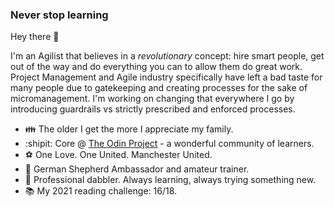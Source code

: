 ### Never stop learning

Hey there 👋

I'm an Agilist that believes in a *revolutionary* concept: hire smart people, get out of the way and do everything you can to allow them do great work. Project Management and Agile industry specifically have left a bad taste for many people due to gatekeeping and creating processes for the sake of micromanagement. I'm working on changing that everywhere I go by introducing guardrails vs strictly prescribed and enforced processes. 


- :family: The older I get the more I appreciate my family. 
- :shipit: Core @ [The Odin Project](https://www.theodinproject.com/) - a wonderful community of learners.
- :soccer: One Love. One United. Manchester United.
- :dog: German Shepherd Ambassador and amateur trainer.
- :microscope: Professional dabbler. Always learning, always trying something new.
- :books: My 2021 reading challenge: 16/18.


<!--
**kashura/kashura** is a ✨ _special_ ✨ repository because its `README.md` (this file) appears on your GitHub profile.

Here are some ideas to get you started:

- 🔭 I’m currently working on ...
- 🌱 I’m currently learning ...
- 👯 I’m looking to collaborate on ...
- 🤔 I’m looking for help with ...
- 💬 Ask me about ...
- 📫 How to reach me: ...
- 😄 Pronouns: ...
- ⚡ Fun fact: ...
-->

